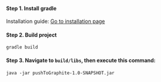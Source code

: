 #### Step 1. Install gradle
Installation guide: [Go to installation page](https://gradle.org/install/)

#### Step 2. Build project
```
gradle build
```
#### Step 3. Navigate to `build/libs`, then execute this command:
```
java -jar pushToGraphite-1.0-SNAPSHOT.jar
```
